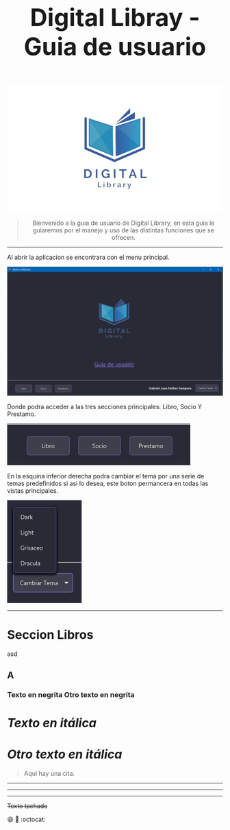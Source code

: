 # <p align="center" style="font-size: 2em;">Digital Libray - Guia de usuario</p>

 <p align="center">
  <img src="image.png" alt="Texto alternativo">
</p>

> <p align="center"> Bienvenido a la guia de usuario de Digital Library, en esta guia le guiaremos por el manejo y uso de las distintas funciones que se ofrecen.</p>
---

Al abrir la aplicacion se encontrara con el menu principal.

![alt text](image-1.png)

Donde podra acceder a las tres secciones principales: Libro, Socio Y Prestamo.

![alt text](image-2.png)

En la esquina inferior derecha podra cambiar el tema por una serie de temas predefinidos si asi lo desea, este boton permancera en todas las vistas principales.

![alt text](image-3.png)

---
# Seccion Libros
asd


## A
### **Texto en negrita** __Otro texto en negrita__

# *Texto en itálica*
# _Otro texto en itálica_

> Aquí hay una cita.

---
***
___

~~Texto tachado~~

:smile:
:rocket:
:octocat:
